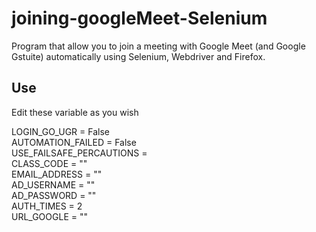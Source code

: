 # joining-googleMeet-Selenium

Program that allow you to join a meeting with Google Meet (and Google Gstuite) automatically using Selenium, Webdriver and Firefox.

## Use

Edit these variable as you wish   

LOGIN_GO_UGR = False   
AUTOMATION_FAILED = False   
USE_FAILSAFE_PERCAUTIONS =    
CLASS_CODE = ""    
EMAIL_ADDRESS = ""   
AD_USERNAME = ""   
AD_PASSWORD = ""  
AUTH_TIMES = 2  
URL_GOOGLE = ""  
